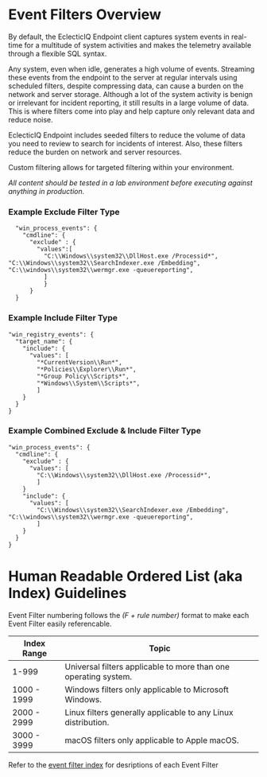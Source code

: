 # Event Filters Overview
By default, the EclecticIQ Endpoint client captures system events in real-time for a multitude of system activities and makes the telemetry available through a flexible SQL syntax.

Any system, even when idle, generates a high volume of events. Streaming these events from the endpoint to the server at regular intervals using scheduled filters, despite compressing data, can cause a burden on the network and server storage. Although a lot of the system activity is benign or irrelevant for incident reporting, it still results in a large volume of data. This is where filters come into play and help capture only relevant data and reduce noise.

EclecticIQ Endpoint includes seeded filters to reduce the volume of data you need to review to search for incidents of interest. Also, these filters reduce the burden on network and server resources.

Custom filtering allows for targeted filtering within your environment.

*All content should be tested in a lab environment before executing against anything in production.*

### Example Exclude Filter Type
```
  "win_process_events": {
    "cmdline": {
      "exclude" : {
        "values":[
          "C:\\Windows\\system32\\DllHost.exe /Processid*", "C:\\Windows\\system32\\SearchIndexer.exe /Embedding", "C:\\windows\\system32\\wermgr.exe -queuereporting",
          ]
          }
      }
  }
```

### Example Include Filter Type
```
"win_registry_events": {
  "target_name": {
    "include": {
      "values": [
        "*CurrentVersion\\Run*",
        "*Policies\\Explorer\\Run*",
        "*Group Policy\\Scripts*",
        "*Windows\\System\\Scripts*",
        ]
    }
  }
}
```

### Example Combined Exclude & Include Filter Type
```
"win_process_events": {
  "cmdline": {
    "exclude" : {
      "values": [
        "C:\\Windows\\system32\\DllHost.exe /Processid*",
        ]
    }
    "include": {
      "values": [
        "C:\\Windows\\system32\\SearchIndexer.exe /Embedding", "C:\\windows\\system32\\wermgr.exe -queuereporting",
        ]
    } 
  }
}
```

# Human Readable Ordered List (aka Index) Guidelines
Event Filter numbering follows the *(F + rule number)* format to make each Event Filter easily referencable.

| Index Range | Topic |
| ----------- | ----- |
| 1-999 | Universal filters applicable to more than one operating system. |
| 1000 - 1999 | Windows filters only applicable to Microsoft Windows. |
| 2000 - 2999 | Linux filters generally applicable to any Linux distribution. |
| 3000 - 3999 | macOS filters only applicable to Apple macOS. |

Refer to the [event filter index](filter_index.md) for desriptions of each Event Filter

